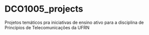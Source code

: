 # DCO1005_projects
Projetos temáticos pra iniciativas de ensino ativo para a disciplina de Princípios de Telecomunicações da UFRN
